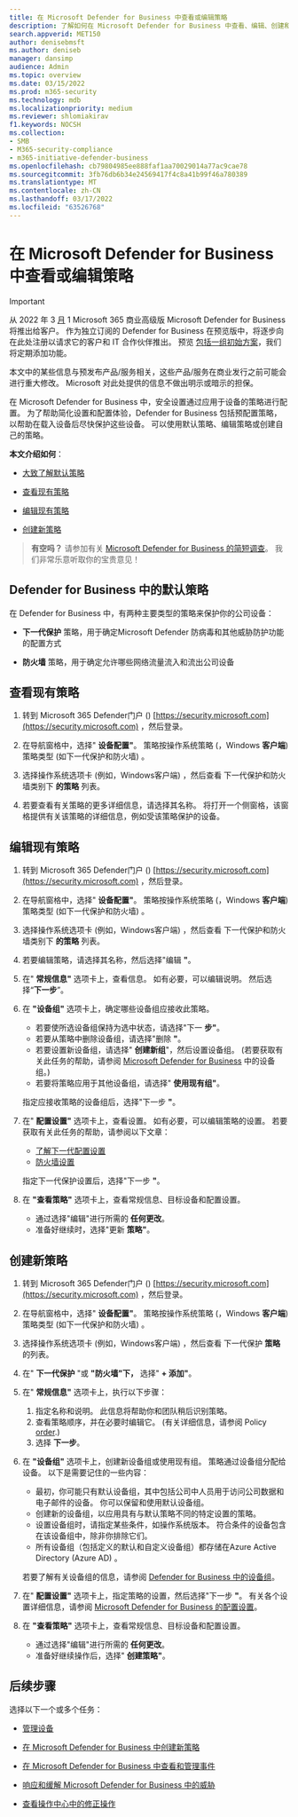 ```yaml
---
title: 在 Microsoft Defender for Business 中查看或编辑策略
description: 了解如何在 Microsoft Defender for Business 中查看、编辑、创建和删除下一代保护策略
search.appverid: MET150
author: denisebmsft
ms.author: deniseb
manager: dansimp
audience: Admin
ms.topic: overview
ms.date: 03/15/2022
ms.prod: m365-security
ms.technology: mdb
ms.localizationpriority: medium
ms.reviewer: shlomiakirav
f1.keywords: NOCSH
ms.collection:
- SMB
- M365-security-compliance
- m365-initiative-defender-business
ms.openlocfilehash: cb79804985ee888faf1aa70029014a77ac9cae78
ms.sourcegitcommit: 3fb76db6b34e24569417f4c8a41b99f46a780389
ms.translationtype: MT
ms.contentlocale: zh-CN
ms.lasthandoff: 03/17/2022
ms.locfileid: "63526768"
---
```

# <a name="view-or-edit-policies-in-microsoft-defender-for-business"></a>在 Microsoft Defender for Business 中查看或编辑策略

> [!IMPORTANT]
> 从 2022 年 3 [月](../../business-premium/index.md) 1 Microsoft 365 商业高级版 Microsoft Defender for Business 将推出给客户。 作为独立订阅的 Defender for Business 在预览版中，将逐步向在此处注册以请求它的客户和 IT 合作伙伴[](https://aka.ms/mdb-preview)推出。 预览 [包括一组初始方案](mdb-tutorials.md#try-these-preview-scenarios)，我们将定期添加功能。
> 
> 本文中的某些信息与预发布产品/服务相关，这些产品/服务在商业发行之前可能会进行重大修改。 Microsoft 对此处提供的信息不做出明示或暗示的担保。 

在 Microsoft Defender for Business 中，安全设置通过应用于设备的策略进行配置。 为了帮助简化设置和配置体验，Defender for Business 包括预配置策略，以帮助在载入设备后尽快保护这些设备。 可以使用默认策略、编辑策略或创建自己的策略。

**本文介绍如何**：

- [大致了解默认策略](#default-policies-in-defender-for-business)

- [查看现有策略](#view-your-existing-policies)

- [编辑现有策略](#edit-an-existing-policy)

- [创建新策略](#create-a-new-policy)

>
> **有空吗？**
> 请参加有关 <a href="https://microsoft.qualtrics.com/jfe/form/SV_0JPjTPHGEWTQr4y" target="_blank">Microsoft Defender for Business 的简短调查</a>。 我们非常乐意听取你的宝贵意见！
>

## <a name="default-policies-in-defender-for-business"></a>Defender for Business 中的默认策略

在 Defender for Business 中，有两种主要类型的策略来保护你的公司设备：

- **下一代保护** 策略，用于确定Microsoft Defender 防病毒和其他威胁防护功能的配置方式

- **防火墙** 策略，用于确定允许哪些网络流量流入和流出公司设备


## <a name="view-your-existing-policies"></a>查看现有策略

1. 转到 Microsoft 365 Defender门户 () [https://security.microsoft.com](https://security.microsoft.com) ，然后登录。 

2. 在导航窗格中，选择" **设备配置"**。 策略按操作系统策略 (，Windows **客户端**) 策略类型 (如下一代保护和防火墙) 。  

3. 选择操作系统选项卡 (例如，Windows客户端) ，然后查看  下一代保护和防火墙类别下 **的策略** 列表。 

4. 若要查看有关策略的更多详细信息，请选择其名称。 将打开一个侧窗格，该窗格提供有关该策略的详细信息，例如受该策略保护的设备。

## <a name="edit-an-existing-policy"></a>编辑现有策略

1. 转到 Microsoft 365 Defender门户 () [https://security.microsoft.com](https://security.microsoft.com) ，然后登录。 

2. 在导航窗格中，选择" **设备配置"**。 策略按操作系统策略 (，Windows **客户端**) 策略类型 (如下一代保护和防火墙) 。  

3. 选择操作系统选项卡 (例如，Windows客户端) ，然后查看  下一代保护和防火墙类别下 **的策略** 列表。 

4. 若要编辑策略，请选择其名称，然后选择"编辑 **"**。

5. 在" **常规信息"** 选项卡上，查看信息。 如有必要，可以编辑说明。 然后选择“**下一步**”。

6. 在 **"设备组"** 选项卡上，确定哪些设备组应接收此策略。  

   - 若要使所选设备组保持为选中状态，请选择"下一 **步"**。
   - 若要从策略中删除设备组，请选择"删除 **"**。
   - 若要设置新设备组，请选择" **创建新组**"，然后设置设备组。  (若要获取有关此任务的帮助，请参阅 [Microsoft Defender for Business](mdb-create-edit-device-groups.md) 中的设备组。) 
   - 若要将策略应用于其他设备组，请选择" **使用现有组"**。

   指定应接收策略的设备组后，选择"下一步 **"**。

7. 在" **配置设置"** 选项卡上，查看设置。 如有必要，可以编辑策略的设置。 若要获取有关此任务的帮助，请参阅以下文章： 

   - [了解下一代配置设置](mdb-next-gen-configuration-settings.md)   
   - [防火墙设置](mdb-firewall.md)

   指定下一代保护设置后，选择"下一步 **"**。

8. 在 **"查看策略"** 选项卡上，查看常规信息、目标设备和配置设置。 

   - 通过选择"编辑"进行所需的 **任何更改**。
   - 准备好继续时，选择"更新 **策略"**。

## <a name="create-a-new-policy"></a>创建新策略

1. 转到 Microsoft 365 Defender门户 () [https://security.microsoft.com](https://security.microsoft.com) ，然后登录。 

2. 在导航窗格中，选择" **设备配置"**。 策略按操作系统策略 (，Windows **客户端**) 策略类型 (如下一代保护和防火墙) 。  

3. 选择操作系统选项卡 (例如，Windows客户端) ，然后查看  下一代保护 **策略** 的列表。 

4. 在" **下一代保护** "或 **"防火墙"下，** 选择" **+ 添加"**。

5. 在" **常规信息"** 选项卡上，执行以下步骤：

   1. 指定名称和说明。 此信息将帮助你和团队稍后识别策略。
   2. 查看策略顺序，并在必要时编辑它。  (有关详细信息，请参阅 Policy [order](mdb-policy-order.md).) 
   3. 选择 **下一步**。 

7. 在 **"设备组"** 选项卡上，创建新设备组或使用现有组。 策略通过设备组分配给设备。 以下是需要记住的一些内容：

   - 最初，你可能只有默认设备组，其中包括公司中人员用于访问公司数据和电子邮件的设备。 你可以保留和使用默认设备组。
   - 创建新的设备组，以应用具有与默认策略不同的特定设置的策略。 
   - 设置设备组时，请指定某些条件，如操作系统版本。 符合条件的设备包含在该设备组中，除非你排除它们。 
   - 所有设备组（包括定义的默认和自定义设备组）都存储在Azure Active Directory (Azure AD) 。

   若要了解有关设备组的信息，请参阅 [Defender for Business 中的设备组](mdb-create-edit-device-groups.md)。

8. 在" **配置设置"** 选项卡上，指定策略的设置，然后选择"下一步 **"**。 有关各个设置详细信息，请参阅 [Microsoft Defender for Business 的配置设置](mdb-next-gen-configuration-settings.md)。

9. 在 **"查看策略"** 选项卡上，查看常规信息、目标设备和配置设置。 

   - 通过选择"编辑"进行所需的 **任何更改**。
   - 准备好继续操作后，选择" **创建策略"**。


## <a name="next-steps"></a>后续步骤

选择以下一个或多个任务：

- [管理设备](mdb-manage-devices.md)

- [在 Microsoft Defender for Business 中创建新策略](mdb-create-new-policy.md)

- [在 Microsoft Defender for Business 中查看和管理事件](mdb-view-manage-incidents.md)

- [响应和缓解 Microsoft Defender for Business 中的威胁](mdb-respond-mitigate-threats.md)

- [查看操作中心中的修正操作](mdb-review-remediation-actions.md)